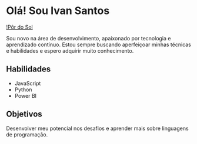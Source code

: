 # Olá! Sou Ivan Santos

[!Pôr do Sol](https://github.com/ivansantos-sp/dio-lab-open-source/blob/main/6c206143-b2a9-4c02-8ba8-43edf170530c.jpg?raw=true)

Sou novo na área de desenvolvimento, apaixonado por tecnologia e aprendizado contínuo. Estou sempre buscando aperfeiçoar minhas técnicas e habilidades e espero adquirir muito conhecimento.

## Habilidades

- JavaScript
- Python
- Power BI

## Objetivos

Desenvolver meu potencial nos desafios e aprender mais sobre linguagens de programação.
